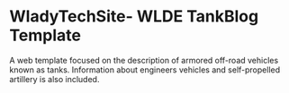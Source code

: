 # WladyTechSite- WLDE TankBlog Template


A web template focused on the description of armored off-road vehicles known as tanks. 
Information about engineers vehicles and self-propelled artillery is also included.
